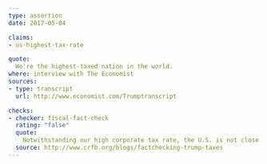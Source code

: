 ```yaml
---
type: assertion
date: 2017-05-04

claims:
- us-highest-tax-rate

quote:
  We're the highest-taxed nation in the world.
where: interview with The Economist
sources:
- type: transcript
  url: http://www.economist.com/Trumptranscript

checks:
- checker: fiscal-fact-check
  rating: "false"
  quote:
    Notwithstanding our high corporate tax rate, the U.S. is not close to being the highest-taxed country in the world.
  source: http://www.crfb.org/blogs/factchecking-trump-taxes
---
```

